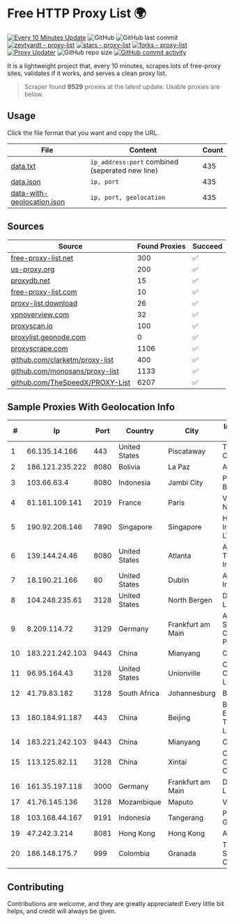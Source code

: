 
# Free HTTP Proxy List 🌍

[![Every 10 Minutes Update](https://github.com/mertguvencli/http-proxy-list/actions/workflows/main.yml/badge.svg?branch=main)](https://github.com/mertguvencli/http-proxy-list/actions/workflows/main.yml)
![GitHub](https://img.shields.io/github/license/mertguvencli/http-proxy-list)
![GitHub last commit](https://img.shields.io/github/last-commit/mertguvencli/http-proxy-list)
[![zevtyardt - proxy-list](https://img.shields.io/static/v1?label=zevtyardt&message=proxy-list&color=blue&logo=github)](https://github.com/zevtyardt/proxy-list "Go to GitHub repo")
[![stars - proxy-list](https://img.shields.io/github/stars/zevtyardt/proxy-list?style=social)](https://github.com/zevtyardt/proxy-list)
[![forks - proxy-list](https://img.shields.io/github/forks/zevtyardt/proxy-list?style=social)](https://github.com/zevtyardt/proxy-list)
[![Proxy Updater](https://github.com/zevtyardt/proxy-list/workflows/Proxy%20Updater/badge.svg)](https://github.com/zevtyardt/proxy-list/actions?query=workflow:"Proxy+Updater")
![GitHub repo size](https://img.shields.io/github/repo-size/zevtyardt/proxy-list)
[![GitHub commit activity](https://img.shields.io/github/commit-activity/m/zevtyardt/proxy-list?logo=commits)](https://github.com/zevtyardt/proxy-list/commits/main)

It is a lightweight project that, every 10 minutes, scrapes lots of free-proxy sites, validates if it works, and serves a clean proxy list.

> Scraper found **9529** proxies at the latest update. Usable proxies are below.

## Usage

Click the file format that you want and copy the URL.

|File|Content|Count|
|----|-------|-----|
|[data.txt](https://raw.githubusercontent.com/mertguvencli/http-proxy-list/main/proxy-list/data.txt)|`ip_address:port` combined (seperated new line)|435|
|[data.json](https://raw.githubusercontent.com/mertguvencli/http-proxy-list/main/proxy-list/data.json)|`ip, port`|435|
|[data-with-geolocation.json](https://raw.githubusercontent.com/mertguvencli/http-proxy-list/main/proxy-list/data-with-geolocation.json)|`ip, port, geolocation`|435|

## Sources

|Source|Found Proxies|Succeed|
|------|-------------|-------|
|[free-proxy-list.net](https://free-proxy-list.net)|300|✅|
|[us-proxy.org](https://www.us-proxy.org)|200|✅|
|[proxydb.net](http://proxydb.net)|15|✅|
|[free-proxy-list.com](https://free-proxy-list.com/?page=&port=&type%5B%5D=http&type%5B%5D=https&up_time=0&search=Search)|10|✅|
|[proxy-list.download](https://www.proxy-list.download/HTTP)|26|✅|
|[vpnoverview.com](https://vpnoverview.com/privacy/anonymous-browsing/free-proxy-servers)|32|✅|
|[proxyscan.io](https://www.proxyscan.io)|100|✅|
|[proxylist.geonode.com](https://proxylist.geonode.com/api/proxy-list?limit=300&page=1&sort_by=lastChecked&sort_type=desc&protocols=http,https)|0|✅|
|[proxyscrape.com](https://api.proxyscrape.com/v2/?request=displayproxies&protocol=http&timeout=10000&country=all&ssl=all&anonymity=all)|1106|✅|
|[github.com/clarketm/proxy-list](https://raw.githubusercontent.com/clarketm/proxy-list/master/proxy-list-raw.txt)|400|✅|
|[github.com/monosans/proxy-list](https://raw.githubusercontent.com/monosans/proxy-list/main/proxies/http.txt)|1133|✅|
|[github.com/TheSpeedX/PROXY-List](https://raw.githubusercontent.com/TheSpeedX/PROXY-List/master/http.txt)|6207|✅|


## Sample Proxies With Geolocation Info

|#|Ip|Port|Country|City|Internet Service Provider|
|-|--|----|-------|----|-------------------------|
|1|66.135.14.166|443|United States|Piscataway|The Constant Company, LLC|
|2|186.121.235.222|8080|Bolivia|La Paz|AXS Bolivia S. A.|
|3|103.66.63.4|8080|Indonesia|Jambi City|PT Sinar Jambi Baru Intermedia|
|4|81.181.109.141|2019|France|Paris|Virtono Networks SRL|
|5|190.92.208.146|7890|Singapore|Singapore|Huawei International Pte. LTD|
|6|139.144.24.46|8080|United States|Atlanta|Akamai Technologies, Inc.|
|7|18.190.21.166|80|United States|Dublin|Amazon.com, Inc.|
|8|104.248.235.61|3128|United States|North Bergen|DigitalOcean, LLC|
|9|8.209.114.72|3129|Germany|Frankfurt am Main|Alibaba.com Singapore E-Commerce Private Limited|
|10|183.221.242.103|9443|China|Mianyang|China Mobile|
|11|96.95.164.43|3128|United States|Unionville|Comcast Cable Communications, LLC|
|12|41.79.83.182|3128|South Africa|Johannesburg|BitCo|
|13|180.184.91.187|443|China|Beijing|Beijing Volcano Engine Technology Co., Ltd.|
|14|183.221.242.103|9443|China|Mianyang|China Mobile|
|15|113.125.82.11|3128|China|Xintai|Cloud Computing Corporation|
|16|161.35.197.118|3000|Germany|Frankfurt am Main|DigitalOcean, LLC|
|17|41.76.145.136|3128|Mozambique|Maputo|VM  S.A|
|18|103.168.44.167|9191|Indonesia|Tangerang|PT CYB Media Group|
|19|47.242.3.214|8081|Hong Kong|Hong Kong|Alibaba.com LLC|
|20|186.148.175.7|999|Colombia|Granada|TV AZTECA SUCURSAL COLOMBIA|



## Contributing

Contributions are welcome, and they are greatly appreciated! Every
little bit helps, and credit will always be given.

